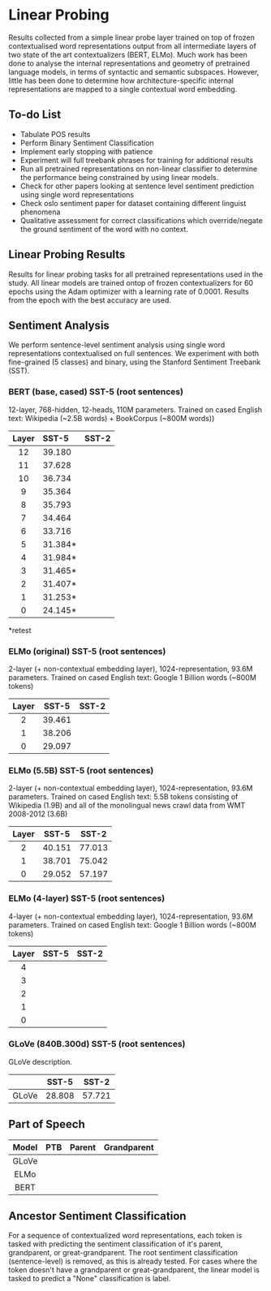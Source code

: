 
# **Linear Probing**

Results collected from a simple linear probe layer trained on top of frozen contextualised word representations output from all intermediate layers of two state of the art contextualizers (BERT, ELMo). Much work has been done to analyse the internal representations and geometry of pretrained language models, in terms of syntactic and semantic subspaces. However, little has been done to determine how architecture-specific internal representations are mapped to a single contextual word embedding.

## **To-do List**

- Tabulate POS results
- Perform Binary Sentiment Classification
- Implement early stopping with patience
- Experiment will full treebank phrases for training for additional results
- Run all pretrained representations on non-linear classifier to determine the performance being constrained by using linear models.
- Check for other papers looking at sentence level sentiment prediction using single word representations
- Check oslo sentiment paper for dataset containing different linguist phenomena
- Qualitative assessment for correct classifications which override/negate the ground sentiment of the word with no context.


## **Linear Probing Results**

Results for linear probing tasks for all pretrained representations used in the study. All linear models are trained ontop of frozen contextualizers for 60 epochs using the Adam optimizer with a learning rate of 0.0001. Results from the epoch with the best accuracy are used.

## **Sentiment Analysis**

We perform sentence-level sentiment analysis using single word representations contextualised on full sentences. We experiment with both fine-grained (5 classes) and binary, using the Stanford Sentiment Treebank (SST).

### **BERT (base, cased) SST-5 (root sentences)**

12-layer, 768-hidden, 12-heads, 110M parameters.
Trained on cased English text: Wikipedia (~2.5B words) + BookCorpus (~800M words))

| Layer     | SST-5    | SST-2                |
|:---------:|:---------|:--------------------:|
|12         | 39.180   |
|11         | 37.628   |
|10         | 36.734   |
|9          | 35.364   |
|8          | 35.793   |
|7          | 34.464   |
|6          | 33.716   |
|5          | 31.384*  |
|4          | 31.984*  |
|3          | 31.465*  |
|2          | 31.407*  |
|1          | 31.253*  |
|0          | 24.145*  |

*retest

### **ELMo (original) SST-5 (root sentences)**

2-layer (+ non-contextual embedding layer), 1024-representation, 93.6M parameters.
Trained on cased English text: Google 1 Billion words (~800M tokens)

| Layer     | SST-5                | SST-2                |
|:---------:|:--------------------:|:--------------------:|
|2          | 39.461               |                      |
|1          | 38.206               |                      |
|0          | 29.097               |                      |

### **ELMo (5.5B) SST-5 (root sentences)**

2-layer (+ non-contextual embedding layer), 1024-representation, 93.6M parameters.
Trained on cased English text: 5.5B tokens consisting of Wikipedia (1.9B) and all of the monolingual news crawl data from WMT 2008-2012 (3.6B)

| Layer     | SST-5     | SST-2                |
|:---------:|:---------:|:--------------------:|
|2          | 40.151    | 77.013
|1          | 38.701    | 75.042
|0          | 29.052    | 57.197

### **ELMo (4-layer) SST-5 (root sentences)**

4-layer (+ non-contextual embedding layer), 1024-representation, 93.6M parameters.
Trained on cased English text: Google 1 Billion words (~800M tokens)

| Layer     | SST-5     | SST-2                |
|:---------:|:---------:|:--------------------:|
|4          |
|3          |
|2          |
|1          |
|0          |

### **GLoVe (840B.300d) SST-5 (root sentences)**

GLoVe description.

|           | SST-5                | SST-2                |
|:---------:|:--------------------:|:--------------------:|
| GLoVe     | 28.808               | 57.721               |

## **Part of Speech**

| Model     | PTB     | Parent   | Grandparent |
|:---------:|:-------:|:--------:|:-----------:|
| GLoVe     |         |          |             |
| ELMo      |         |          |             |
| BERT      |         |          |             |

## Ancestor Sentiment Classification

For a sequence of contextualized word representations, each token is tasked with predicting the sentiment classification of it's parent, grandparent, or great-grandparent. The root sentiment classification (sentence-level) is removed, as this is already tested. For cases where the token doesn't have a grandparent or great-grandparent, the linear model is tasked to predict a "None" classification is label.
